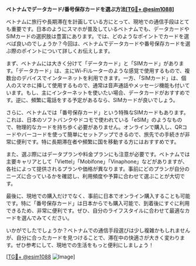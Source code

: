 **ベトナムでデータカード/番号保存カードを選ぶ方法[[TG💪+ @esim1088](https://t.me/s/esim1088)]**

ベトナムに旅行や長期滞在を計画している方にとって、現地での通信手段はとても重要です。日本のようにスマホが普及しているベトナムでも、データカードやSIMカードの選択肢は豊富にあります。では、どのようなポイントでカードを選べば良いのでしょうか？今回は、ベトナムでデータカードや番号保存カードを選ぶ際のポイントについて詳しくお伝えします。

まず、ベトナムには大きく分けて「データカード」と「SIMカード」があります。「データカード」は、主にWi-Fiルーターのような感覚で使用するもので、複数台のデバイスでインターネットを利用できます。一方、「SIMカード」は、個人のスマホに挿して使用するもので、通常は音声通話やメッセージ機能も付いています。もし、主にインターネットを使いたい場合、データカードがおすすめです。逆に、頻繁に電話をする予定があるなら、SIMカードが良いでしょう。

さらに、ベトナムでは「番号保存カード」という特殊なSIMカードもあります。これは、日本のソフトバンクやドコモで使われている「eSIM」のようなもので、物理的なカードを持ち歩く必要がありません。オンラインで購入し、QRコードやバーコードを使って簡単にセットアップできるので、旅先での手続きが非常に便利です。特に長期滞在者や頻繁に国を移動する方にはおすすめです。

また、選ぶ際にはデータプランや料金プランにも注意が必要です。ベトナムでは主要キャリアとして「Viettel」「Mobifone」「Vinaphone」などがありますが、各社によって提供されるプランや価格が異なります。事前にどのプランが自分のニーズに合っているかを確認し、利用頻度や予算に合わせて選ぶことが大切です。

最後に、現地での購入だけでなく、事前に日本でオンライン購入することも可能です。特に「番号保存カード」は日本からでも購入可能で、到着後にすぐに利用できるため、非常に便利です。ぜひ、自分のライフスタイルに合わせて最適なカードを選んでみてください。

いかがでしたでしょうか？ベトナムでの通信手段選びは少し複雑かもしれませんが、自分に合ったカードを見つけることで、滞在中の快適さが大きく変わります。ぜひ参考にして、現地での生活をもっと便利にしましょう！

[[TG💪+ @esim1088](https://t.me/s/esim1088) ![Image](https://i.postimg.cc/Y0z9fWf4/image.png)]